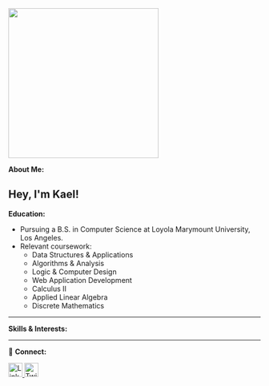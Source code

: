 <div id="header" align="left">
  <img src="https://media.giphy.com/media/Qo2dupDib32rkTY4hX/giphy.gif" width="300"/>
</div>

**About Me:**

Hey, I'm Kael!
---

**Education:**

- Pursuing a B.S. in Computer Science at Loyola Marymount University, Los Angeles.
- Relevant coursework:
    - Data Structures & Applications
    - Algorithms & Analysis
    - Logic & Computer Design
    - Web Application Development
    - Calculus II
    - Applied Linear Algebra
    - Discrete Mathematics
---

**Skills & Interests:**

---

🔗 **Connect:**

<a href="https://www.linkedin.com/in/kaeladair/">
  <img src="https://img.shields.io/badge/LinkedIn-blue?style=for-the-badge&logo=linkedin&logoColor=white" alt="LinkedIn Badge" style="height:28px;"/>
</a>
<a href="https://twitter.com/kaeladair">
  <img src="https://img.shields.io/twitter/follow/chris_beauds?label=Follow&style=social" alt="Twitter Follow Badge" style="height:28px;"/>
</a>
